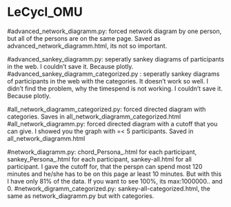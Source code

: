 # LeCycl_OMU

#advanced_network_diagramm.py: forced network diagram by one person, but all of the persons are on the same page. Saved as advanced_network_diagramm.html,
its not so important.

#advanced_sankey_diagramm.py: seperatly sankey diagrams of participants in the web. I couldn’t save it. Because plotly.
#advanced_sankey_diagramm_categorized.py : seperatly sankey diagrams of participants in the web with the categories. 
It doesn’t work so well. I didn’t find the problem, why the timespend is not working. I couldn’t  save it. Because plotly.

#all_network_diagramm_categorized.py: forced directed diagram with categories. Saves in all_network_diagramm_categorized.html
#all_network_diagramm.py: forced directed diagram with a cutoff that you can give. I showed you the graph with =< 5 participants. Saved in 
all_network_diagramm.html

#network_diagramm.py: chord_Persona_.html for each participant, sankey_Persona_.html for each participant, sankey-all.html for all participant. 
I gave the cutoff for, that the perspn can spend most 120 minutes and he/she has to be on this page ar least 10 minutes. But with this I have only 
81% of the data. If you want to see 100%, its max:1000000.. and 0.
#network_digramm_categorized.py: sankey-all-categorized.html, the same as network_diagramm.py but with categories.
